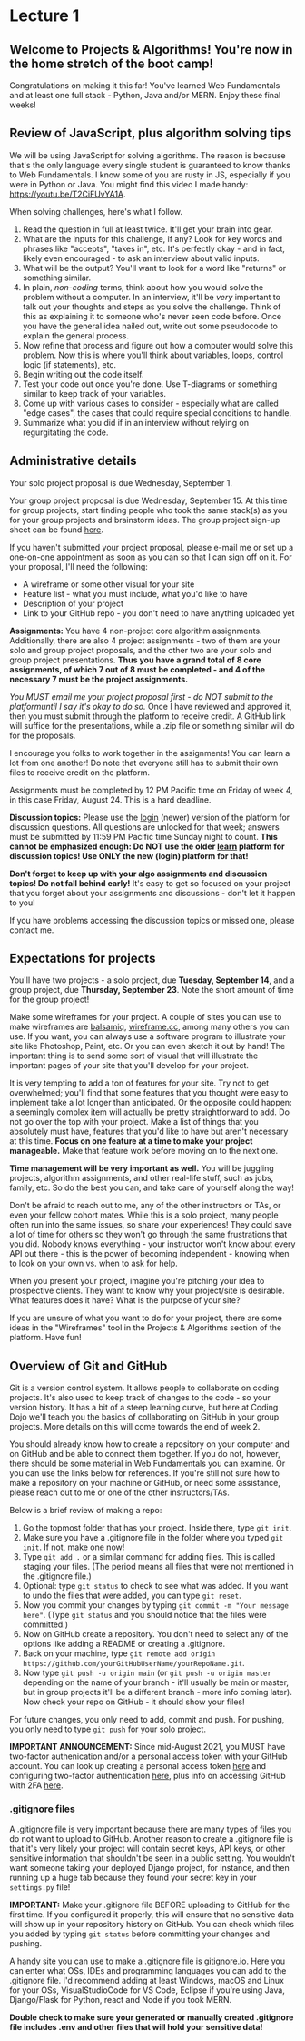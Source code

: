 # Lecture 1

## Welcome to Projects & Algorithms!  You're now in the home stretch of the boot camp!

Congratulations on making it this far!  You've learned Web Fundamentals and at least one full stack - Python, Java and/or MERN.  Enjoy these final weeks!

## Review of JavaScript, plus algorithm solving tips

We will be using JavaScript for solving algorithms.  The reason is because that's the only language every single student is guaranteed to know thanks to Web Fundamentals.  I know some of you are rusty in JS, especially if you were in Python or Java.  You might find this video I made handy: https://youtu.be/T2CiFUvYA1A.

When solving challenges, here's what I follow.
1. Read the question in full at least twice.  It'll get your brain into gear.
2. What are the inputs for this challenge, if any?  Look for key words and phrases like "accepts", "takes in", etc.  It's perfectly okay - and in fact, likely even encouraged - to ask an interview about valid inputs.
3. What will be the output?  You'll want to look for a word like "returns" or something similar.
4. In plain, *non-coding* terms, think about how you would solve the problem without a computer.  In an interview, it'll be *very* important to talk out your thoughts and steps as you solve the challenge.  Think of this as explaining it to someone who's never seen code before.  Once you have the general idea nailed out, write out some pseudocode to explain the general process.
5. Now refine that process and figure out how a computer would solve this problem.  Now this is where you'll think about variables, loops, control logic (if statements), etc.
6. Begin writing out the code itself.
7. Test your code out once you're done.  Use T-diagrams or something similar to keep track of your variables.  
8. Come up with various cases to consider - especially what are called "edge cases", the cases that could require special conditions to handle.
9. Summarize what you did if in an interview without relying on regurgitating the code.

## Administrative details

Your solo project proposal is due Wednesday, September 1.

Your group project proposal is due Wednesday, September 15.  At this time for group projects, start finding people who took the same stack(s) as you for your group projects and brainstorm ideas.  The group project sign-up sheet can be found [here](https://docs.google.com/spreadsheets/d/10uLiNc0ogNn2wdRd6qMr0hQNhLnJzmyQbB4o8Wuey6I/edit#gid=0).

If you haven't submitted your project proposal, please e-mail me or set up a one-on-one appointment as soon as you can so that I can sign off on it.  For your proposal, I'll need the following:
- A wireframe or some other visual for your site
- Feature list - what you must include, what you'd like to have
- Description of your project
- Link to your GitHub repo - you don't need to have anything uploaded yet

**Assignments:** You have 4 non-project core algorithm assignments.  Additionally, there are also 4 project assignments - two of them are your solo and group project proposals, and the other two are your solo and group project presentations.  **Thus you have a grand total of 8 core assignments, of which 7 out of 8 must be completed - and 4 of the necessary 7 must be the project assignments.**  

*You MUST email me your project proposal first - do NOT submit to the platformuntil I say it's okay to do so.* Once I have reviewed and approved it, then you must submit through the platform to receive credit.  A GitHub link will suffice for the presentations, while a .zip file or something similar will do for the proposals.

I encourage you folks to work together in the assignments!  You can learn a lot from one another!  Do note that everyone still has to submit their own files to receive credit on the platform.

Assignments must be completed by 12 PM Pacific time on Friday of week 4, in this case Friday, August 24.  This is a hard deadline.

**Discussion topics:** Please use the [login](https://login.codingdojo.com) (newer) version of the platform for discussion questions.  All questions are unlocked for that week; answers must be submitted by 11:59 PM Pacific time Sunday night to count.  **This cannot be emphasized enough: Do NOT use the older [learn](https://learn.codingdojo.com) platform for discussion topics!  Use ONLY the new (login) platform for that!**

**Don't forget to keep up with your algo assignments and discussion topics!  Do not fall behind early!**  It's easy to get so focused on your project that you forget about your assignments and discussions - don't let it happen to you!

If you have problems accessing the discussion topics or missed one, please contact me.

## Expectations for projects

You'll have two projects - a solo project, due **Tuesday, September 14**, and a group project, due **Thursday, September 23**.  Note the short amount of time for the group project!

Make some wireframes for your project.  A couple of sites you can use to make wireframes are [balsamiq](https://www.balsamiq.com), [wireframe.cc](https://wireframe.cc), among many others you can use.  If you want, you can always use a software program to illustrate your site like Photoshop, Paint, etc.  Or you can even sketch it out by hand!  The important thing is to send some sort of visual that will illustrate the important pages of your site that you'll develop for your project.

It is very tempting to add a ton of features for your site.  Try not to get overwhelmed; you'll find that some features that you thought were easy to implement take a lot longer than anticipated.  Or the opposite could happen: a seemingly complex item will actually be pretty straightforward to add.  Do not go over the top with your project.  Make a list of things that you absolutely must have, features that you'd like to have but aren't necessary at this time.  **Focus on one feature at a time to make your project manageable.**  Make that feature work before moving on to the next one.

**Time management will be very important as well.** You will be juggling projects, algorithm assignments, and other real-life stuff, such as jobs, family, etc.  So do the best you can, and take care of yourself along the way!

Don't be afraid to reach out to me, any of the other instructors or TAs, or even your fellow cohort mates.  While this is a solo project, many people often run into the same issues, so share your experiences!  They could save a lot of time for others so they won't go through the same frustrations that you did.  Nobody knows everything - your instructor won't know about every API out there - this is the power of becoming independent - knowing when to look on your own vs. when to ask for help.

When you present your project, imagine you're pitching your idea to prospective clients.  They want to know why your project/site is desirable.  What features does it have?  What is the purpose of your site?

If you are unsure of what you want to do for your project, there are some ideas in the "Wireframes" tool in the Projects & Algorithms section of the platform.  Have fun!

## Overview of Git and GitHub

Git is a version control system.  It allows people to collaborate on coding projects.  It's also used to keep track of changes to the code - so your version history.  It has a bit of a steep learning curve, but here at Coding Dojo we'll teach you the basics of collaborating on GitHub in your group projects.  More details on this will come towards the end of week 2.

You should already know how to create a repository on your computer and on GitHub and be able to connect them together.  If you do not, however, there should be some material in Web Fundamentals you can examine.  Or you can use the links below for references.  If you're still not sure how to make a repository on your machine or GitHub, or need some assistance, please reach out to me or one of the other instructors/TAs.

Below is a brief review of making a repo:

1. Go the topmost folder that has your project.  Inside there, type `git init`.
2. Make sure you have a .gitignore file in the folder where you typed `git init`.  If not, make one now!
3. Type `git add .` or a similar command for adding files.  This is called staging your files.  (The period means all files that were not mentioned in the .gitignore file.)
4. Optional: type `git status` to check to see what was added.  If you want to undo the files that were added, you can type `git reset`.
5. Now you commit your changes by typing `git commit -m "Your message here"`.  (Type `git status` and you should notice that the files were committed.)
6. Now on GitHub create a repository.  You don't need to select any of the options like adding a README or creating a .gitignore.
7. Back on your machine, type `git remote add origin https://github.com/yourGitHubUserName/yourRepoName.git`.
8. Now type `git push -u origin main` (or `git push -u origin master` depending on the name of your branch - it'll usually be main or master, but in group projects it'll be a different branch - more info coming later).  Now check your repo on GitHub - it should show your files!

For future changes, you only need to add, commit and push.  For pushing, you only need to type `git push` for your solo project.

**IMPORTANT ANNOUNCEMENT:** Since mid-August 2021, you MUST have two-factor authenication and/or a personal access token with your GitHub account.  You can look up creating a personal access token [here](https://docs.github.com/en/github/authenticating-to-github/keeping-your-account-and-data-secure/creating-a-personal-access-token) and configuring two-factor authentication [here](https://docs.github.com/en/github/authenticating-to-github/securing-your-account-with-two-factor-authentication-2fa/configuring-two-factor-authentication), plus info on accessing GitHub with 2FA [here](https://docs.github.com/en/github/authenticating-to-github/securing-your-account-with-two-factor-authentication-2fa/accessing-github-using-two-factor-authentication).


### .gitignore files
A .gitignore file is very important because there are many types of files you do not want to upload to GitHub.  Another reason to create a .gitignore file is that it's very likely your project will contain secret keys, API keys, or other sensitive information that shouldn't be seen in a public setting.  You wouldn't want someone taking your deployed Django project, for instance, and then running up a huge tab because they found your secret key in your `settings.py` file!

**IMPORTANT:** Make your .gitignore file BEFORE uploading to GitHub for the first time.  If you configured it properly, this will ensure that no sensitive data will show up in your repository history on GitHub.  You can check which files you added by typing `git status` before committing your changes and pushing.

A handy site you can use to make a .gitignore file is [gitignore.io](https://www.toptal.com/developers/gitignore).  Here you can enter what OSs, IDEs and programming languages you can add to the .gitignore file.  I'd recommend adding at least Windows, macOS and Linux for your OSs, VisualStudioCode for VS Code, Eclipse if you're using Java, Django/Flask for Python, react and Node if you took MERN.  

**Double check to make sure your generated or manually created .gitignore file includes .env and other files that will hold your sensitive data!**